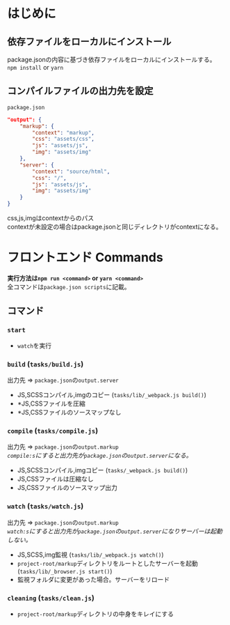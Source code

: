 # はじめに
## 依存ファイルをローカルにインストール
package.jsonの内容に基づき依存ファイルをローカルにインストールする。  
`npm install` or `yarn`

## コンパイルファイルの出力先を設定

`package.json`
```json
"output": {
    "markup": {
        "context": "markup",
        "css": "assets/css",
        "js": "assets/js",
        "img": "assets/img"
    },
    "server": {
        "context": "source/html",
        "css": "/",
        "js": "assets/js",
        "img": "assets/img"
    }
}
```
css,js,imgはcontextからのパス<br>
contextが未設定の場合はpackage.jsonと同じディレクトリがcontextになる。

# フロントエンド Commands
**実行方法は`npm run <command>` or `yarn <command>`**<br>
全コマンドは`package.json scripts`に記載。

## コマンド

### `start`
* `watch`を実行

### `build` (`tasks/build.js`)
出力先 => `package.json`の`output.server`
* JS,SCSSコンパイル,imgのコピー (`tasks/lib/_webpack.js build()`)
* *JS,CSSファイルを圧縮
* *JS,CSSファイルのソースマップなし

### `compile` (`tasks/compile.js`)
出力先 => `package.json`の`output.markup`<br>
_`compile:s`にすると出力先が`package.json`の`output.server`になる。_
* JS,SCSSコンパイル,imgコピー (`tasks/_webpack.js build()`)
* JS,CSSファイルは圧縮なし
* JS,CSSファイルのソースマップ出力

### `watch` (`tasks/watch.js`)
出力先 => `package.json`の`output.markup`<br>
_`watch:s`にすると出力先が`package.json`の`output.server`になりサーバーは起動しない。_

* JS,SCSS,img監視 (`tasks/lib/_webpack.js watch()`)
* `project-root/markup`ディレクトリをルートとしたサーバーを起動 (`tasks/lib/_browser.js start()`)
* 監視フォルダに変更があった場合。サーバーをリロード

### `cleaning` (`tasks/clean.js`)
* `project-root/markup`ディレクトリの中身をキレイにする
